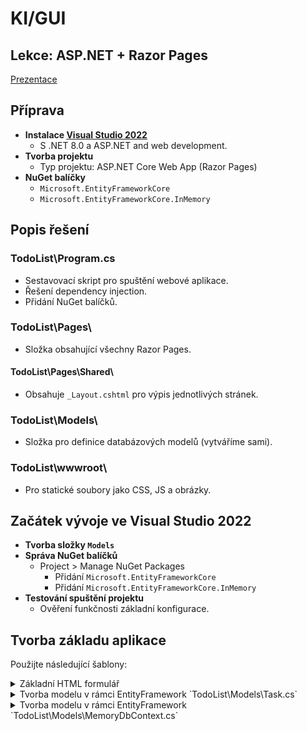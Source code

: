 # KI/GUI
## Lekce: ASP.NET + Razor Pages

[Prezentace](https://tinyurl.com/KI-GUI-PRE)

## Příprava
- **Instalace [Visual Studio 2022](https://visualstudio.microsoft.com/thank-you-downloading-visual-studio/?sku=Community&channel=Release&version=VS2022&source=VSLandingPage&cid=2030&passive=false)**
  - S .NET 8.0 a ASP.NET and web development.
- **Tvorba projektu**
  - Typ projektu: ASP.NET Core Web App (Razor Pages)
- **NuGet balíčky**
  - `Microsoft.EntityFrameworkCore`
  - `Microsoft.EntityFrameworkCore.InMemory`

## Popis řešení
### TodoList\Program.cs
- Sestavovací skript pro spuštění webové aplikace.
- Řešení dependency injection.
- Přidání NuGet balíčků.

### TodoList\Pages\
- Složka obsahující všechny Razor Pages.

#### TodoList\Pages\Shared\
- Obsahuje `_Layout.cshtml` pro výpis jednotlivých stránek.

### TodoList\Models\
- Složka pro definice databázových modelů (vytváříme sami).

### TodoList\wwwroot\
- Pro statické soubory jako CSS, JS a obrázky.

## Začátek vývoje ve Visual Studio 2022
- **Tvorba složky `Models`**
- **Správa NuGet balíčků**
  - Project > Manage NuGet Packages
    - Přidání `Microsoft.EntityFrameworkCore`
    - Přidání `Microsoft.EntityFrameworkCore.InMemory`
- **Testování spuštění projektu**
  - Ověření funkčnosti základní konfigurace.
## Tvorba základu aplikace
Použijte následující šablony:

<details>
<summary>Základní HTML formulář</summary>


  
```html
<!-- Příklad HTML kódu s Bootstrapem -->
```
</details>

<details>
<summary>Tvorba modelu v rámci EntityFramework `TodoList\Models\Task.cs`</summary>
  


```csharp
//TodoList\Models\Task.cs
using System.ComponentModel;
using System.ComponentModel.DataAnnotations;

namespace TodoList.Models
{
    public class Task
    {
        [Key]
        public int Id { get; set; }
        [DisplayName("Task")]
        [Required]
        public string TaskText { get; set; }
        [Required]
        [DefaultValueAttribute(1)]
        public double TaskPriority { get; set; }
        [Required]
        public DateTime Deadline { get; set; }
        [Required]
        [DefaultValueAttribute(false)]
        public bool Finished { get; set; }
    }
}

```
</details>
<details>

<summary>Tvorba modelu v rámci EntityFramework `TodoList\Models\MemoryDbContext.cs`</summary>
  
Zakomponování InMemory databáze


```csharp
//TodoList\Models\MemoryDbContext.cs
using Microsoft.EntityFrameworkCore;

namespace TodoList.Models
{
    public class MemoryDbContext : DbContext
    {
        public DbSet<Task> Tasks { get; set; }

        protected override void OnConfiguring(DbContextOptionsBuilder optionsBuilder)
        {
            optionsBuilder.UseInMemoryDatabase("MemoryDb");
        }
    }
}
```
</details>

